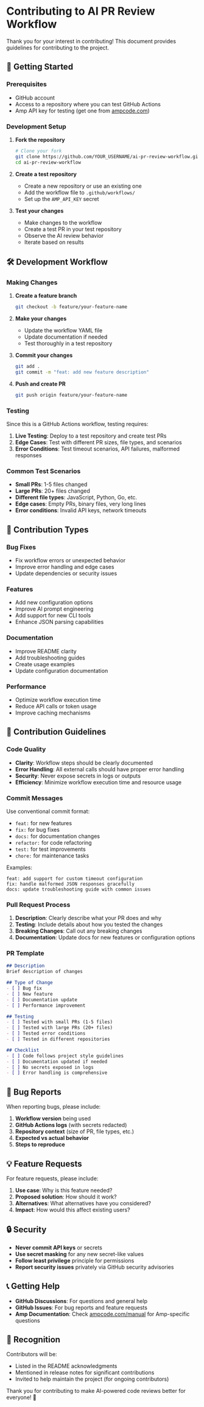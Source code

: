 # Contributing to AI PR Review Workflow

Thank you for your interest in contributing! This document provides guidelines for contributing to the project.

## 🚀 Getting Started

### Prerequisites

- GitHub account
- Access to a repository where you can test GitHub Actions
- Amp API key for testing (get one from [ampcode.com](https://ampcode.com))

### Development Setup

1. **Fork the repository**
   ```bash
   # Clone your fork
   git clone https://github.com/YOUR_USERNAME/ai-pr-review-workflow.git
   cd ai-pr-review-workflow
   ```

2. **Create a test repository**
   - Create a new repository or use an existing one
   - Add the workflow file to `.github/workflows/`
   - Set up the `AMP_API_KEY` secret

3. **Test your changes**
   - Make changes to the workflow
   - Create a test PR in your test repository
   - Observe the AI review behavior
   - Iterate based on results

## 🛠️ Development Workflow

### Making Changes

1. **Create a feature branch**
   ```bash
   git checkout -b feature/your-feature-name
   ```

2. **Make your changes**
   - Update the workflow YAML file
   - Update documentation if needed
   - Test thoroughly in a test repository

3. **Commit your changes**
   ```bash
   git add .
   git commit -m "feat: add new feature description"
   ```

4. **Push and create PR**
   ```bash
   git push origin feature/your-feature-name
   ```

### Testing

Since this is a GitHub Actions workflow, testing requires:

1. **Live Testing**: Deploy to a test repository and create test PRs
2. **Edge Cases**: Test with different PR sizes, file types, and scenarios
3. **Error Conditions**: Test timeout scenarios, API failures, malformed responses

### Common Test Scenarios

- **Small PRs**: 1-5 files changed
- **Large PRs**: 20+ files changed
- **Different file types**: JavaScript, Python, Go, etc.
- **Edge cases**: Empty PRs, binary files, very long lines
- **Error conditions**: Invalid API keys, network timeouts

## 📝 Contribution Types

### Bug Fixes

- Fix workflow errors or unexpected behavior
- Improve error handling and edge cases
- Update dependencies or security issues

### Features

- Add new configuration options
- Improve AI prompt engineering
- Add support for new CLI tools
- Enhance JSON parsing capabilities

### Documentation

- Improve README clarity
- Add troubleshooting guides
- Create usage examples
- Update configuration documentation

### Performance

- Optimize workflow execution time
- Reduce API calls or token usage
- Improve caching mechanisms

## 🎯 Contribution Guidelines

### Code Quality

- **Clarity**: Workflow steps should be clearly documented
- **Error Handling**: All external calls should have proper error handling
- **Security**: Never expose secrets in logs or outputs
- **Efficiency**: Minimize workflow execution time and resource usage

### Commit Messages

Use conventional commit format:
- `feat:` for new features
- `fix:` for bug fixes
- `docs:` for documentation changes
- `refactor:` for code refactoring
- `test:` for test improvements
- `chore:` for maintenance tasks

Examples:
```
feat: add support for custom timeout configuration
fix: handle malformed JSON responses gracefully
docs: update troubleshooting guide with common issues
```

### Pull Request Process

1. **Description**: Clearly describe what your PR does and why
2. **Testing**: Include details about how you tested the changes
3. **Breaking Changes**: Call out any breaking changes
4. **Documentation**: Update docs for new features or configuration options

### PR Template

```markdown
## Description
Brief description of changes

## Type of Change
- [ ] Bug fix
- [ ] New feature
- [ ] Documentation update
- [ ] Performance improvement

## Testing
- [ ] Tested with small PRs (1-5 files)
- [ ] Tested with large PRs (20+ files)
- [ ] Tested error conditions
- [ ] Tested in different repositories

## Checklist
- [ ] Code follows project style guidelines
- [ ] Documentation updated if needed
- [ ] No secrets exposed in logs
- [ ] Error handling is comprehensive
```

## 🐛 Bug Reports

When reporting bugs, please include:

1. **Workflow version** being used
2. **GitHub Actions logs** (with secrets redacted)
3. **Repository context** (size of PR, file types, etc.)
4. **Expected vs actual behavior**
5. **Steps to reproduce**

## 💡 Feature Requests

For feature requests, please include:

1. **Use case**: Why is this feature needed?
2. **Proposed solution**: How should it work?
3. **Alternatives**: What alternatives have you considered?
4. **Impact**: How would this affect existing users?

## 🔒 Security

- **Never commit API keys** or secrets
- **Use secret masking** for any new secret-like values
- **Follow least privilege** principle for permissions
- **Report security issues** privately via GitHub security advisories

## 📞 Getting Help

- **GitHub Discussions**: For questions and general help
- **GitHub Issues**: For bug reports and feature requests
- **Amp Documentation**: Check [ampcode.com/manual](https://ampcode.com/manual) for Amp-specific questions

## 🙏 Recognition

Contributors will be:
- Listed in the README acknowledgments
- Mentioned in release notes for significant contributions
- Invited to help maintain the project (for ongoing contributors)

Thank you for contributing to make AI-powered code reviews better for everyone! 🚀
